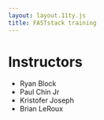 ```yaml
---
layout: layout.11ty.js
title: FASTstack training
---
```


# Instructors

- Ryan Block
- Paul Chin Jr
- Kristofer Joseph
- Brian LeRoux
